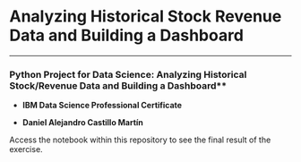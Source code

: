 # Analyzing Historical Stock Revenue Data and Building a Dashboard
---
### Python Project for Data Science: Analyzing Historical Stock/Revenue Data and Building a Dashboard**


- **IBM Data Science Professional Certificate**


- **Daniel Alejandro Castillo Martín**


 Access the notebook within this repository to see the final result of the exercise.
